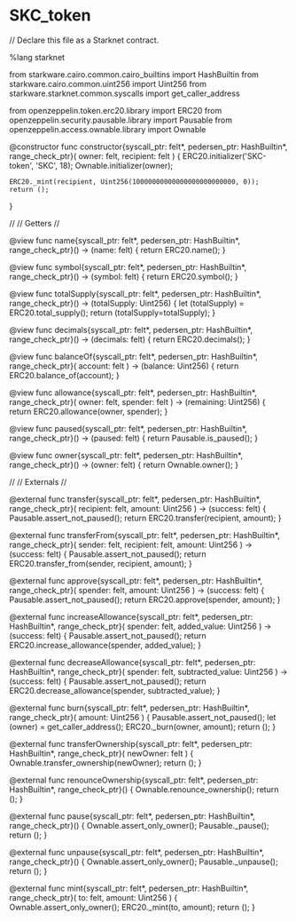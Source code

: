 # SKC_token
// Declare this file as a Starknet contract.

%lang starknet

from starkware.cairo.common.cairo_builtins import HashBuiltin
from starkware.cairo.common.uint256 import Uint256
from starkware.starknet.common.syscalls import get_caller_address

from openzeppelin.token.erc20.library import ERC20
from openzeppelin.security.pausable.library import Pausable
from openzeppelin.access.ownable.library import Ownable

@constructor
func constructor{syscall_ptr: felt*, pedersen_ptr: HashBuiltin*, range_check_ptr}(
    owner: felt, recipient: felt
) {
    ERC20.initializer('SKC-token', 'SKC', 18);
    Ownable.initializer(owner);

    ERC20._mint(recipient, Uint256(10000000000000000000000000, 0));
    return ();
}

//
// Getters
//

@view
func name{syscall_ptr: felt*, pedersen_ptr: HashBuiltin*, range_check_ptr}() -> (name: felt) {
    return ERC20.name();
}

@view
func symbol{syscall_ptr: felt*, pedersen_ptr: HashBuiltin*, range_check_ptr}() -> (symbol: felt) {
    return ERC20.symbol();
}

@view
func totalSupply{syscall_ptr: felt*, pedersen_ptr: HashBuiltin*, range_check_ptr}() -> (totalSupply: Uint256) {
    let (totalSupply) = ERC20.total_supply();
    return (totalSupply=totalSupply);
}

@view
func decimals{syscall_ptr: felt*, pedersen_ptr: HashBuiltin*, range_check_ptr}() -> (decimals: felt) {
    return ERC20.decimals();
}

@view
func balanceOf{syscall_ptr: felt*, pedersen_ptr: HashBuiltin*, range_check_ptr}(
    account: felt
) -> (balance: Uint256) {
    return ERC20.balance_of(account);
}

@view
func allowance{syscall_ptr: felt*, pedersen_ptr: HashBuiltin*, range_check_ptr}(
    owner: felt, spender: felt
) -> (remaining: Uint256) {
    return ERC20.allowance(owner, spender);
}

@view
func paused{syscall_ptr: felt*, pedersen_ptr: HashBuiltin*, range_check_ptr}() -> (paused: felt) {
    return Pausable.is_paused();
}

@view
func owner{syscall_ptr: felt*, pedersen_ptr: HashBuiltin*, range_check_ptr}() -> (owner: felt) {
    return Ownable.owner();
}

//
// Externals
//

@external
func transfer{syscall_ptr: felt*, pedersen_ptr: HashBuiltin*, range_check_ptr}(
    recipient: felt, amount: Uint256
) -> (success: felt) {
    Pausable.assert_not_paused();
    return ERC20.transfer(recipient, amount);
}

@external
func transferFrom{syscall_ptr: felt*, pedersen_ptr: HashBuiltin*, range_check_ptr}(
    sender: felt, recipient: felt, amount: Uint256
) -> (success: felt) {
    Pausable.assert_not_paused();
    return ERC20.transfer_from(sender, recipient, amount);
}

@external
func approve{syscall_ptr: felt*, pedersen_ptr: HashBuiltin*, range_check_ptr}(
    spender: felt, amount: Uint256
) -> (success: felt) {
    Pausable.assert_not_paused();
    return ERC20.approve(spender, amount);
}

@external
func increaseAllowance{syscall_ptr: felt*, pedersen_ptr: HashBuiltin*, range_check_ptr}(
    spender: felt, added_value: Uint256
) -> (success: felt) {
    Pausable.assert_not_paused();
    return ERC20.increase_allowance(spender, added_value);
}

@external
func decreaseAllowance{syscall_ptr: felt*, pedersen_ptr: HashBuiltin*, range_check_ptr}(
    spender: felt, subtracted_value: Uint256
) -> (success: felt) {
    Pausable.assert_not_paused();
    return ERC20.decrease_allowance(spender, subtracted_value);
}

@external
func burn{syscall_ptr: felt*, pedersen_ptr: HashBuiltin*, range_check_ptr}(
    amount: Uint256
) {
    Pausable.assert_not_paused();
    let (owner) = get_caller_address();
    ERC20._burn(owner, amount);
    return ();
}

@external
func transferOwnership{syscall_ptr: felt*, pedersen_ptr: HashBuiltin*, range_check_ptr}(
    newOwner: felt
) {
    Ownable.transfer_ownership(newOwner);
    return ();
}

@external
func renounceOwnership{syscall_ptr: felt*, pedersen_ptr: HashBuiltin*, range_check_ptr}() {
    Ownable.renounce_ownership();
    return ();
}

@external
func pause{syscall_ptr: felt*, pedersen_ptr: HashBuiltin*, range_check_ptr}() {
    Ownable.assert_only_owner();
    Pausable._pause();
    return ();
}

@external
func unpause{syscall_ptr: felt*, pedersen_ptr: HashBuiltin*, range_check_ptr}() {
    Ownable.assert_only_owner();
    Pausable._unpause();
    return ();
}

@external
func mint{syscall_ptr: felt*, pedersen_ptr: HashBuiltin*, range_check_ptr}(
    to: felt, amount: Uint256
) {
    Ownable.assert_only_owner();
    ERC20._mint(to, amount);
    return ();
}
